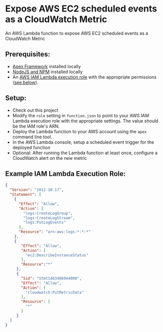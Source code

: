 # Expose AWS EC2 scheduled events as a CloudWatch Metric
An AWS Lambda function to expose AWS EC2 scheduled events as a CloudWatch Metric

## Prerequisites: 
- [Apex Framework](https://github.com/apex/apex) installed locally
- [NodeJS and NPM](https://nodejs.org) installed locally
- An [AWS IAM Lambda execution role](http://docs.aws.amazon.com/lambda/latest/dg/with-s3-example-create-iam-role.html) 
    with the appropriate permissions ([see below](#example-iam-lambda-execution-role)). 
   
## Setup:
- Check out this project
- Modify the `role` setting in `function.json` to point to your AWS IAM Lambda execution role with the appropriate settings. The 
    value should be the IAM role's ARN.
- Deploy the Lambda function to your AWS account using the `apex` command line tool.
- In the AWS Lambda console, setup a scheduled event trigger for the deployed function
- Optional: After running the Lambda function at least once, configure a CloudWatch alert on the new metric
    
## Example IAM Lambda Execution Role:
```JSON
{
  "Version": "2012-10-17",
  "Statement": [
    {
      "Effect": "Allow",
      "Action": [
        "logs:CreateLogGroup",
        "logs:CreateLogStream",
        "logs:PutLogEvents"
      ],
      "Resource": "arn:aws:logs:*:*:*"
    },
    {
       "Effect": "Allow",
       "Action": [
         "ec2:DescribeInstanceStatus"
       ],
       "Resource":"*"
     },
     {
       "Sid": "Stmt1463486944000",
       "Effect": "Allow",
       "Action": [
         "cloudwatch:PutMetricData"
       ],
       "Resource": [
         "*"
       ]
     }
  ]
}    
```      